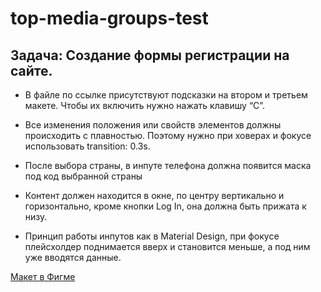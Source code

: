 # top-media-groups-test

## Задача: Создание формы регистрации на сайте.

* В файле по ссылке присутствуют подсказки на втором и третьем макете. Чтобы их включить нужно нажать клавишу “С”.

* Все изменения положения  или  свойств элементов должны происходить с плавностью. Поэтому нужно при ховерах и фокусе использовать transition: 0.3s.

* После выбора страны, в инпуте телефона должна появится маска под код выбранной страны 

* Контент должен находится в окне, по центру вертикально и горизонтально, кроме кнопки Log In, она должна быть прижата к низу.

* Принцип работы инпутов как в Material Design, при фокусе плейсхолдер поднимается вверх и становится меньше, а под ним уже вводятся данные.


[Макет в Фигме](https://www.figma.com/file/oMP4zE1Ixf5UHPv6XWQFpu/Untitled?node-id=0%3A1)
